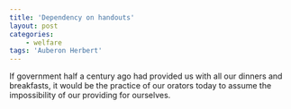 ```yaml
---
title: 'Dependency on handouts'
layout: post
categories:
    - welfare
tags: 'Auberon Herbert'
---
```


If government half a century ago had provided us with all our dinners and breakfasts, it would be the practice of our orators today to assume the impossibility of our providing for ourselves.